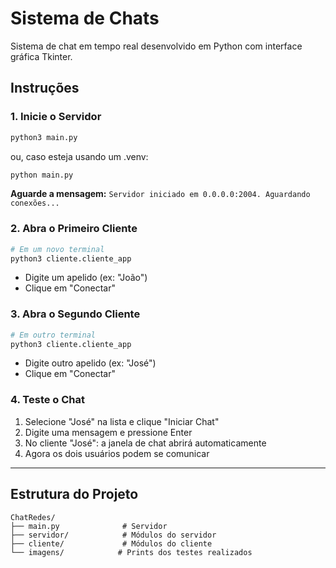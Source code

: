# Sistema de Chats

Sistema de chat em tempo real desenvolvido em Python com interface gráfica Tkinter.

## Instruções

### 1. Inicie o Servidor
```bash
python3 main.py
```
ou, caso esteja usando um .venv:
```bash
python main.py
```
**Aguarde a mensagem:** `Servidor iniciado em 0.0.0.0:2004. Aguardando conexões...`

### 2. Abra o Primeiro Cliente
```bash
# Em um novo terminal
python3 cliente.cliente_app
```
- Digite um apelido (ex: "João")
- Clique em "Conectar"

### 3. Abra o Segundo Cliente
```bash
# Em outro terminal  
python3 cliente.cliente_app
```
- Digite outro apelido (ex: "José")
- Clique em "Conectar"

### 4. Teste o Chat
1. Selecione "José" na lista e clique "Iniciar Chat"
2. Digite uma mensagem e pressione Enter
3. No cliente "José": a janela de chat abrirá automaticamente
4. Agora os dois usuários podem se comunicar

---

## Estrutura do Projeto

```
ChatRedes/
├── main.py              # Servidor
├── servidor/            # Módulos do servidor
├── cliente/             # Módulos do cliente
└── imagens/            # Prints dos testes realizados
```


